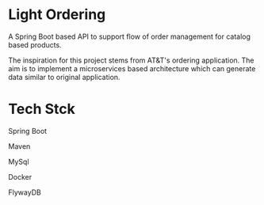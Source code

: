 # Light Ordering

A Spring Boot based API to support flow of order management for catalog based products.

The inspiration for this project stems from AT&T's ordering application.
The aim is to implement a microservices based architecture which can generate data similar to original application.

# Tech Stck

Spring Boot

Maven

MySql

Docker

FlywayDB

 
